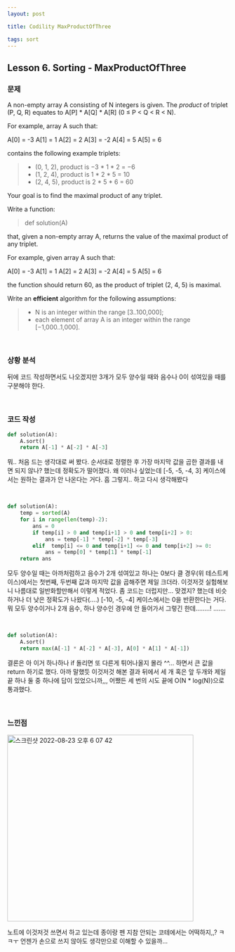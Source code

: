 ```yaml
---
layout: post

title: Codility MaxProductOfThree

tags: sort
---
```


## Lesson 6. Sorting - MaxProductOfThree

### 문제

A non-empty array A consisting of N integers is given. The *product* of triplet (P, Q, R) equates to A[P] * A[Q] * A[R] (0 ≤ P < Q < R < N).

For example, array A such that:

A[0] = -3
 A[1] = 1
 A[2] = 2
 A[3] = -2
 A[4] = 5
 A[5] = 6

contains the following example triplets:

> - (0, 1, 2), product is −3 * 1 * 2 = −6
> - (1, 2, 4), product is 1 * 2 * 5 = 10
> - (2, 4, 5), product is 2 * 5 * 6 = 60

Your goal is to find the maximal product of any triplet.

Write a function:

> def solution(A)

that, given a non-empty array A, returns the value of the maximal product of any triplet.

For example, given array A such that:

A[0] = -3
 A[1] = 1
 A[2] = 2
 A[3] = -2
 A[4] = 5
 A[5] = 6

the function should return 60, as the product of triplet (2, 4, 5) is maximal.

Write an ****efficient**** algorithm for the following assumptions:

> - N is an integer within the range [3..100,000];
> - each element of array A is an integer within the range [−1,000..1,000].

<br/>

### 상황 분석

뒤에 코드 작성하면서도 나오겠지만 3개가 모두 양수일 때와 음수나 0이 섞여있을 때를 구분해야 한다.

<br/>

### 코드 작성

```python
def solution(A):
    A.sort()
    return A[-1] * A[-2] * A[-3]
```

뭐.. 처음 드는 생각대로 써 봤다. 순서대로 정렬한 후 가장 마지막 값을 곱한 결과를 내면 되지 않나? 했는데 정확도가 떨어졌다. 왜 이러나 싶었는데 [-5, -5, -4, 3] 케이스에서는 원하는 결과가 안 나온다는 거다. 흠 그렇지.. 하고 다시 생각해봤다

<br/>

```python
def solution(A):
    temp = sorted(A)
    for i in range(len(temp)-2):
        ans = 0
        if temp[i] > 0 and temp[i+1] > 0 and temp[i+2] > 0:
            ans = temp[-1] * temp[-2] * temp[-3]
        elif  temp[i] <= 0 and temp[i+1] <= 0 and temp[i+2] >= 0:
            ans = temp[0] * temp[1] * temp[-1]
    return ans
```

모두 양수일 때는 아까처럼하고 음수가 2개 섞여있고 하나는 0보다 클 경우(위 테스트케이스)에서는 첫번째, 두번째 값과 마지막 값을 곱해주면 제일 크더라. 이것저것 실험해보니 나름대로 일반화할만해서 이렇게 적었다. 좀 코드는 더럽지만... 맞겠지? 했는데 비슷하거나 더 낮은 정확도가 나왔다(....) [-10, -5, -4] 케이스에서는 0을 반환한다는 거다. 뭐 모두 양수이거나 2개 음수, 하나 양수인 경우에 안 들어가서 그렇긴 한데........! .......

<br/>

```python
def solution(A):
    A.sort()
    return max(A[-1] * A[-2] * A[-3], A[0] * A[1] * A[-1])
```

결론은 아 이거 하나하나 if 돌리면 또 다른게 튀어나올지 몰라 ^^... 하면서 큰 값을 return 하기로 했다. 아까 말했듯 이것저것 해본 결과 뒤에서 세 개 혹은 앞 두개와 제일 끝 하나 둘 중 하나에 답이 있었으니까,,, 어쨌든 세 번의 시도 끝에 O(N * log(N))으로 통과했다.

<br/>

### 느낀점

<img width="424" alt="스크린샷 2022-08-23 오후 6 07 42" src="https://user-images.githubusercontent.com/72901045/186119386-a7c1c215-20dd-40ca-ae36-c42305ff8719.png">

노트에 이것저것 쓰면서 하고 있는데 종이랑 펜 지참 안되는 코테에서는 어떡하지,,? ㅋㅋㅜ 언젠가 손으로 쓰지 않아도 생각만으로 이해할 수 있을까...
